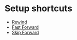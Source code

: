 # Setup shortcuts

- [Rewind](https://www.icloud.com/shortcuts/16c6dd6d3d7f492f977a75aad724f185)
- [Fast Forward](https://www.icloud.com/shortcuts/b6dd59539ee342319fd542bb6e2197b2)
- [Skip Forward](https://www.icloud.com/shortcuts/405d85c171c846a8bcdc523e2128d772)
